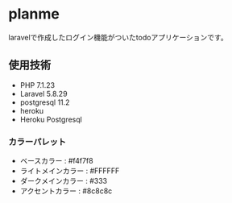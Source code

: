 # planme
laravelで作成したログイン機能がついたtodoアプリケーションです。

## 使用技術
* PHP  7.1.23
* Laravel 5.8.29
* postgresql 11.2
* heroku 
* Heroku Postgresql 

### カラーパレット
* ベースカラー : #f4f7f8
* ライトメインカラー : #FFFFFF
* ダークメインカラー : #333
* アクセントカラー : #8c8c8c	

